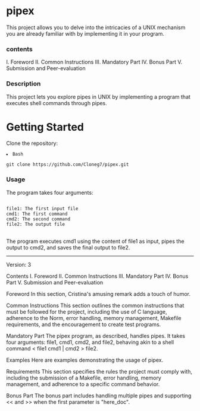 # pipex
This project allows you to delve into the intricacies of a UNIX mechanism you are already familiar with by implementing it in your program.

### contents
<si> I. Foreword<si>
<si> II. Common Instructions<si>
<si> III. Mandatory Part<si>
<si> IV. Bonus Part<si>
<si> V. Submission and Peer-evaluation<si>
</si>

### Description
This project lets you explore pipes in UNIX by implementing a program that executes shell commands through pipes.


<!DOCTYPE html>
<html lang="en">
<head>
    <meta charset="UTF-8">
    <meta name="viewport" content="width=device-width, initial-scale=1.0">
    <title>Clone Repository</title>
</head>
<body>

<div>
    <h1>Getting Started</h1>
    <p>Clone the repository:</p>
    <pre><code id="clone-command"><li>Bash</li>
git clone https://github.com/Cloneg7/pipex.git</code></pre>
    <!-- Button to trigger copy -->
</div>

</body>
</html>

### Usage
The program takes four arguments:

<pre>
<code>
file1: The first input file
cmd1: The first command
cmd2: The second command
file2: The output file
</code>
</pre>

The program executes cmd1 using the content of file1 as input, pipes the output to cmd2, and saves the final output to file2.


-----------------------------


Version: 3

Contents
I. Foreword
II. Common Instructions
III. Mandatory Part
IV. Bonus Part
V. Submission and Peer-evaluation

Foreword
In this section, Cristina's amusing remark adds a touch of humor.

Common Instructions
This section outlines the common instructions that must be followed for the project, including the use of C language, adherence to the Norm, error handling, memory management, Makefile requirements, and the encouragement to create test programs.

Mandatory Part
The pipex program, as described, handles pipes. It takes four arguments: file1, cmd1, cmd2, and file2, behaving akin to a shell command < file1 cmd1 | cmd2 > file2.

Examples
Here are examples demonstrating the usage of pipex.

Requirements
This section specifies the rules the project must comply with, including the submission of a Makefile, error handling, memory management, and adherence to a specific command behavior.

Bonus Part
The bonus part includes handling multiple pipes and supporting << and >> when the first parameter is "here_doc".
